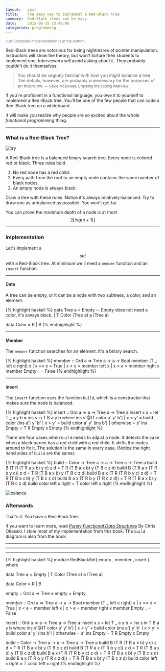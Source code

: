 ```yaml
---
layout:   post
title:    The easy way to implement a Red-Black tree
summary:  Red-Black trees can be easy.
date:     2015-05-15 23:46:06
categories: programming
---
```


<small style="color:gray;">tl;dr: Complete implementation is at the bottom.</small>

Red-Black trees are notorious for being nightmares of pointer manipulation. Instructors will show the theory, but won't torture their students to implement one. Interviewers will avoid asking about it. They probably couldn't do it themselves. 

> You should be vaguely familiar with how you might balance a tree. The details, however, are probably unnecessary for the purposes of an interview. 
> <small>-- Gayle McDowell, Cracking the coding interview</small>

If you're proficient in a functional language, you owe it to yourself to implement a Red-Black tree. You'll be one of the few people that can code a Red-Black tree on a whiteboard.

It will make you realize why people are so excited about the whole _functional programming_ thing.

- - -

### What is a Red-Black Tree?

![try](/img/redblacktree/tryredblack.jpg)

A Red-Black tree is a balanced binary search tree. Every node is colored red or black. Three rules hold:

1. No red node has a red child.
2. Every path from the root to an empty node contains the same number of black nodes.
3. An empty node is always black.

Draw a tree with these rules. Notice it's always relatively-balanced. Try to draw one as unbalanced as possible. You won't get far. 

You can prove the maximum depth of a node is at most $$2\lfloor log(n+1) \rfloor$$

- - -

### Implementation 
Let's implement a $$set$$ with a Red-Black tree. At minimum we'll need a `member` function and an `insert` function.

- - -

#### Data 

A tree can be empty, or it can be a node with two subtrees, a color, and an element. 

{% highlight haskell %}
data Tree a = Empty -- Empty does not need a color, it's always black.
            | T Color (Tree a) a (Tree a)

data Color  = R
            | B
{% endhighlight %}

- - -

#### Member

The `member` function searches for an element. It's a binary search.

{% highlight haskell %}
member :: Ord a => Tree a -> a -> Bool
member (T _ left e right) x | x == e = True
                            | x < e  = member left x
                            | x > e  = member right x
member Empty              _          = False
{% endhighlight %}

- - -

#### Insert 

The `insert` function uses the function `build`, which is a constructor that makes sure the node is balanced. 

{% highlight haskell %}
insert :: Ord a => a -> Tree a -> Tree a
insert x s = let T _ a y b = ins s
             in  T B a y b
        where
          ins s'@(T color a' y' b')
                    | x < y'    = build color (ins a') y' b'
                    | x > y'    = build color a' y' (ins b')
                    | otherwise = s'
          ins Empty             = T R Empty x Empty
{% endhighlight %}

There are four cases when `build` needs to adjust a node. It detects the case when a black parent has a red child with a red child. It shifts the nodes around to fix it. The solution is the same in every case. (Notice the right hand sides of `build` are the same). 

{% highlight haskell %}
build :: Color -> Tree a -> a -> Tree a -> Tree a
build B (T R (T R a x b) y c) z d = T R (T B a x b) y (T B c z d)
build B (T R a x (T R b y c)) z d = T R (T B a x b) y (T B c z d)
build B a x (T R (T R b y c) z d) = T R (T B a x b) y (T B c z d)
build B a x (T R b y (T R c z d)) = T R (T B a x b) y (T B c z d)
build color left x right          = T color left x right
{% endhighlight %}

![balance](/img/redblacktree/balance.jpg)


### Afterwards

That's it. You have a Red-Black tree.

If you want to learn more, read [_Purely Functional Data Structures_](http://amzn.to/1Kdg2iD) By Chris Okasaki. I stole most of my implementation from this book. The `build` diagram is also from the book.

- - -

- - -

- - -

<div style="background:white; border:red;">
{% highlight haskell %}
module RedBlackSet( empty
                  , member
                  , insert
                  ) where

data Tree a = Empty
            | T Color (Tree a) a (Tree a)

data Color  = R
            | B

empty :: Ord a => Tree a
empty = Empty

member :: Ord a => Tree a -> a -> Bool
member (T _ left e right) x | x == e = True
                            | x < e  = member left x
                            | x > e  = member right x
member Empty _                       = False

insert :: Ord a => a -> Tree a -> Tree a
insert x s = let T _ a y b = ins s
             in  T B a y b
        where
          ins s'@(T color a' y' b')
                    | x < y'    = build color (ins a') y' b'
                    | x > y'    = build color a' y' (ins b')
                    | otherwise = s'
          ins Empty             = T R Empty x Empty

build :: Color -> Tree a -> a -> Tree a -> Tree a
build B (T R (T R a x b) y c) z d = T R (T B a x b) y (T B c z d)
build B (T R a x (T R b y c)) z d = T R (T B a x b) y (T B c z d)
build B a x (T R (T R b y c) z d) = T R (T B a x b) y (T B c z d)
build B a x (T R b y (T R c z d)) = T R (T B a x b) y (T B c z d)
build color left x right          = T color left x right
{% endhighlight %}
</div>
